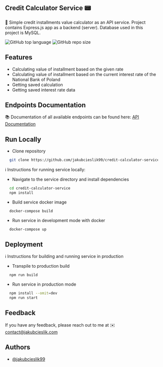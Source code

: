 ## Credit Calculator Service 📟

📌 Simple credit installments value calculator as an API service. Project contains Express.js app as a backend (server).
Database used in this project is MySQL.

![GitHub top language](https://img.shields.io/github/languages/top/jakubcieslik99/credit-calculator-service)
![GitHub repo size](https://img.shields.io/github/repo-size/jakubcieslik99/credit-calculator-service)

## Features

- Calculating value of installment based on the given rate
- Calculating value of installment based on the current interest rate of the National Bank of Poland
- Getting saved calculation
- Getting saved interest rate data

## Endpoints Documentation

📚 Documentation of all available endpoints can be found here:
[API Documentation](https://documenter.getpostman.com/view/20607862/2s9YRB1X86)

## Run Locally

- Clone repository

```bash
  git clone https://github.com/jakubcieslik99/credit-calculator-service.git
```

ℹ️ Instructions for running service locally:

- Navigate to the service directory and install dependencies

```bash
  cd credit-calculator-service
  npm install
```

- Build service docker image

```bash
  docker-compose build
```

- Run service in development mode with docker

```bash
  docker-compose up
```

## Deployment

ℹ️ Instructions for building and running service in production

- Transpile to production build

```bash
  npm run build
```

- Run service in production mode

```bash
  npm install --omit=dev
  npm run start
```

## Feedback

If you have any feedback, please reach out to me at ✉️ contact@jakubcieslik.com

## Authors

- [@jakubcieslik99](https://www.github.com/jakubcieslik99)
